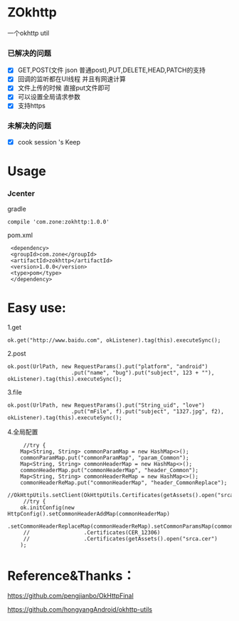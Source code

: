 # ZOkhttp
一个okhttp util
### 已解决的问题
- [x] GET,POST(文件 json 普通post),PUT,DELETE,HEAD,PATCH的支持
- [x] 回调的监听都在UI线程 并且有网速计算
- [x] 文件上传的时候 直接put文件即可
- [x] 可以设置全局请求参数
- [x] 支持https

### 未解决的问题
- [x] cook session 's Keep

# Usage

### Jcenter
gradle

    compile 'com.zone:zokhttp:1.0.0'
pom.xml

     <dependency>
     <groupId>com.zone</groupId>
     <artifactId>zokhttp</artifactId>
     <version>1.0.0</version>
     <type>pom</type>
     </dependency>
    
    
# Easy use:
1.get
  
    ok.get("http://www.baidu.com", okListener).tag(this).executeSync();

2.post

    ok.post(UrlPath, new RequestParams().put("platform", "android")
                        .put("name", "bug").put("subject", 123 + ""), okListener).tag(this).executeSync();
3.file

    ok.post(UrlPath, new RequestParams().put("String_uid", "love")
                        .put("mFile", f).put("subject", "1327.jpg", f2), okListener).tag(this).executeSync();
4.全局配置
      
         //try {
        Map<String, String> commonParamMap = new HashMap<>();
        commonParamMap.put("commonParamMap", "param_Common");
        Map<String, String> commonHeaderMap = new HashMap<>();
        commonHeaderMap.put("commonHeaderMap", "header_Common");
        Map<String, String> commonHeaderReMap = new HashMap<>();
        commonHeaderReMap.put("commonHeaderMap", "header_CommonReplace");
         //OkHttpUtils.setClient(OkHttpUtils.Certificates(getAssets().open("srca.cer")).perform());
         //try {
        ok.initConfig(new HttpConfig().setCommonHeaderAddMap(commonHeaderMap)
                        .setCommonHeaderReplaceMap(commonHeaderReMap).setCommonParamsMap(commonParamMap)
         //					.Certificates(CER_12306)
         //					.Certificates(getAssets().open("srca.cer")
        );


# Reference&Thanks：

https://github.com/pengjianbo/OkHttpFinal

https://github.com/hongyangAndroid/okhttp-utils